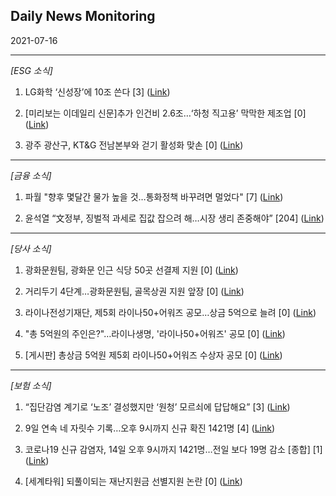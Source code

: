 ## Daily News Monitoring 

2021-07-16 

----------

*[ESG 소식]*

1. LG화학 ‘신성장’에 10조 쓴다 [3] ([Link](https://news.naver.com/main/read.nhn?mode=LSD&mid=sec&sid1=101&oid=032&aid=0003085567))

2. [미리보는 이데일리 신문]추가 인건비 2.6조…‘하청 직고용’ 막막한 제조업 [0] ([Link](https://news.naver.com/main/read.nhn?mode=LSD&mid=sec&sid1=102&oid=018&aid=0004984933))

3. 광주 광산구, KT&G 전남본부와 걷기 활성화 맞손 [0] ([Link](https://news.naver.com/main/read.nhn?mode=LSD&mid=sec&sid1=102&oid=002&aid=0002199898))

----------

*[금융 소식]*

1. 파월 "향후 몇달간 물가 높을 것…통화정책 바꾸려면 멀었다" [7] ([Link](https://news.naver.com/main/read.nhn?mode=LSD&mid=sec&sid1=101&oid=001&aid=0012525803))

2. 윤석열 “文정부, 징벌적 과세로 집값 잡으려 해…시장 생리 존중해야” [204] ([Link](https://news.naver.com/main/read.nhn?mode=LSD&mid=sec&sid1=100&oid=366&aid=0000746768))

----------

*[당사 소식]*

1. 광화문원팀, 광화문 인근 식당 50곳 선결제 지원 [0] ([Link](https://news.naver.com/main/read.nhn?mode=LSD&mid=sec&sid1=105&oid=018&aid=0004984658))

2. 거리두기 4단계…광화문원팀, 골목상권 지원 앞장 [0] ([Link](https://news.naver.com/main/read.nhn?mode=LSD&mid=sec&sid1=105&oid=138&aid=0002106817))

3. 라이나전성기재단, 제5회 라이나50+어워즈 공모…상금 5억으로 늘려 [0] ([Link](https://news.naver.com/main/read.nhn?mode=LSD&mid=sec&sid1=004&oid=123&aid=0002250264))

4. "총 5억원의 주인은?"…라이나생명, '라이나50+어워즈' 공모 [0] ([Link](https://news.naver.com/main/read.nhn?mode=LSD&mid=sec&sid1=101&oid=215&aid=0000971567))

5. [게시판] 총상금 5억원 제5회 라이나50+어워즈 수상자 공모 [0] ([Link](https://news.naver.com/main/read.nhn?mode=LSD&mid=sec&sid1=101&oid=001&aid=0012524472))

----------

*[보험 소식]*

1. “집단감염 계기로 ‘노조’ 결성했지만 ‘원청’ 모르쇠에 답답해요” [3] ([Link](https://news.naver.com/main/read.nhn?mode=LSD&mid=sec&sid1=101&oid=028&aid=0002552581))

2. 9일 연속 네 자릿수 기록…오후 9시까지 신규 확진 1421명 [4] ([Link](https://news.naver.com/main/read.nhn?mode=LSD&mid=sec&sid1=103&oid=015&aid=0004578266))

3. 코로나19 신규 감염자, 14일 오후 9시까지 1421명…전일 보다 19명 감소 [종합] [1] ([Link](https://news.naver.com/main/read.nhn?mode=LSD&mid=sec&sid1=103&oid=144&aid=0000749406))

4. [세계타워] 되풀이되는 재난지원금 선별지원 논란 [0] ([Link](https://news.naver.com/main/read.nhn?mode=LSD&mid=sec&sid1=110&oid=022&aid=0003600332))

